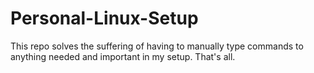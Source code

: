 # Personal-Linux-Setup
This repo solves the suffering of having to manually type commands to anything needed and important in my setup. That's all.
